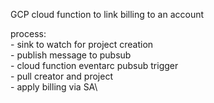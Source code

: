 GCP cloud function to link billing to an account

process:\
    - sink to watch for project creation\
    - publish message to pubsub\
    - cloud function eventarc pubsub trigger\
    - pull creator and project\
    - apply billing via SA\